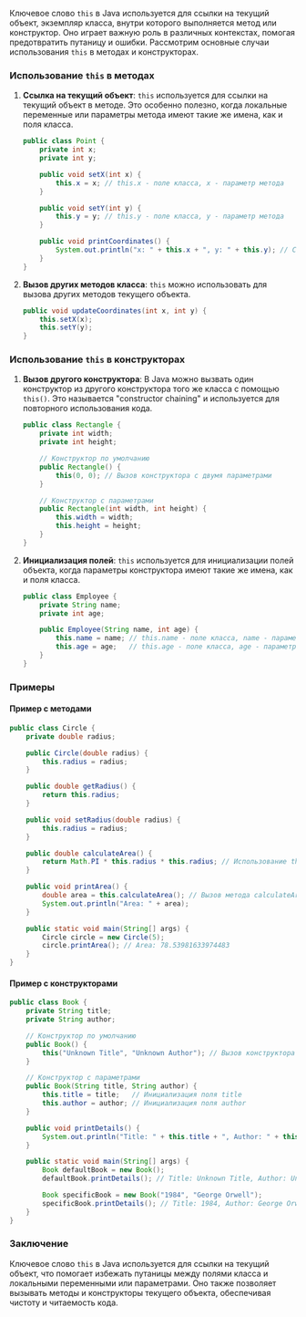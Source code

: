 Ключевое слово `this` в Java используется для ссылки на текущий объект, экземпляр класса, внутри которого выполняется метод или конструктор. Оно играет важную роль в различных контекстах, помогая предотвратить путаницу и ошибки. Рассмотрим основные случаи использования `this` в методах и конструкторах.

### Использование `this` в методах

1. **Ссылка на текущий объект**:
   `this` используется для ссылки на текущий объект в методе. Это особенно полезно, когда локальные переменные или параметры метода имеют такие же имена, как и поля класса.

   ```java
   public class Point {
       private int x;
       private int y;

       public void setX(int x) {
           this.x = x; // this.x - поле класса, x - параметр метода
       }

       public void setY(int y) {
           this.y = y; // this.y - поле класса, y - параметр метода
       }

       public void printCoordinates() {
           System.out.println("x: " + this.x + ", y: " + this.y); // Ссылка на поля текущего объекта
       }
   }
   ```

2. **Вызов других методов класса**:
   `this` можно использовать для вызова других методов текущего объекта.

   ```java
   public void updateCoordinates(int x, int y) {
       this.setX(x);
       this.setY(y);
   }
   ```

### Использование `this` в конструкторах

1. **Вызов другого конструктора**:
   В Java можно вызвать один конструктор из другого конструктора того же класса с помощью `this()`. Это называется "constructor chaining" и используется для повторного использования кода.

   ```java
   public class Rectangle {
       private int width;
       private int height;

       // Конструктор по умолчанию
       public Rectangle() {
           this(0, 0); // Вызов конструктора с двумя параметрами
       }

       // Конструктор с параметрами
       public Rectangle(int width, int height) {
           this.width = width;
           this.height = height;
       }
   }
   ```

2. **Инициализация полей**:
   `this` используется для инициализации полей объекта, когда параметры конструктора имеют такие же имена, как и поля класса.

   ```java
   public class Employee {
       private String name;
       private int age;

       public Employee(String name, int age) {
           this.name = name; // this.name - поле класса, name - параметр конструктора
           this.age = age;   // this.age - поле класса, age - параметр конструктора
       }
   }
   ```

### Примеры

#### Пример с методами

```java
public class Circle {
    private double radius;

    public Circle(double radius) {
        this.radius = radius;
    }

    public double getRadius() {
        return this.radius;
    }

    public void setRadius(double radius) {
        this.radius = radius;
    }

    public double calculateArea() {
        return Math.PI * this.radius * this.radius; // Использование this для ссылки на поле radius
    }

    public void printArea() {
        double area = this.calculateArea(); // Вызов метода calculateArea с помощью this
        System.out.println("Area: " + area);
    }

    public static void main(String[] args) {
        Circle circle = new Circle(5);
        circle.printArea(); // Area: 78.53981633974483
    }
}
```

#### Пример с конструкторами

```java
public class Book {
    private String title;
    private String author;

    // Конструктор по умолчанию
    public Book() {
        this("Unknown Title", "Unknown Author"); // Вызов конструктора с параметрами
    }

    // Конструктор с параметрами
    public Book(String title, String author) {
        this.title = title;   // Инициализация поля title
        this.author = author; // Инициализация поля author
    }

    public void printDetails() {
        System.out.println("Title: " + this.title + ", Author: " + this.author);
    }

    public static void main(String[] args) {
        Book defaultBook = new Book();
        defaultBook.printDetails(); // Title: Unknown Title, Author: Unknown Author

        Book specificBook = new Book("1984", "George Orwell");
        specificBook.printDetails(); // Title: 1984, Author: George Orwell
    }
}
```

### Заключение

Ключевое слово `this` в Java используется для ссылки на текущий объект, что помогает избежать путаницы между полями класса и локальными переменными или параметрами. Оно также позволяет вызывать методы и конструкторы текущего объекта, обеспечивая чистоту и читаемость кода.